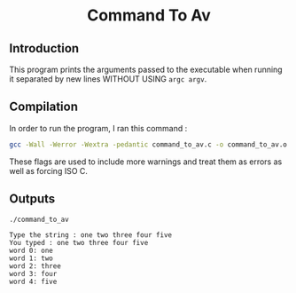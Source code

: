 <h1 align = "center"> Command To Av </h1>

## Introduction
This program prints the arguments passed to the executable when running it separated by new lines WITHOUT USING `argc argv`.

## Compilation
In order to run the program, I ran this command : <br>
```bash
gcc -Wall -Werror -Wextra -pedantic command_to_av.c -o command_to_av.o
```

These flags are used to include more warnings and treat them as errors as well as forcing ISO C.

## Outputs
`./command_to_av` <br>
```text
Type the string : one two three four five
You typed : one two three four five
word 0: one
word 1: two
word 2: three
word 3: four
word 4: five
```
